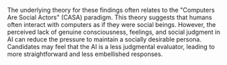 The underlying theory for these findings often relates to the "Computers Are Social Actors" (CASA) paradigm. This theory suggests that humans often interact with computers as if they were social beings. However, the perceived lack of genuine consciousness, feelings, and social judgment in AI can reduce the pressure to maintain a socially desirable persona. Candidates may feel that the AI is a less judgmental evaluator, leading to more straightforward and less embellished responses.